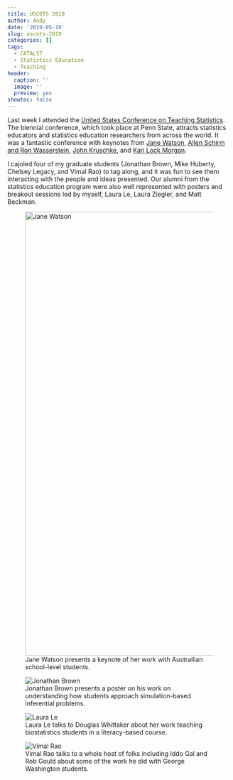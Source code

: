 ```yaml
---
title: USCOTS 2019
author: Andy
date: '2019-05-19'
slug: uscots-2019
categories: []
tags:
  - CATALST
  - Statistics Education
  - Teaching
header:
  caption: ''
  image: ''
  preview: yes
showtoc: false  
---
```

Last week I attended the [United States Conference on Teaching Statistics](https://www.causeweb.org/cause/uscots/uscots19/program). The biennial conference, which took place at Penn State, attracts statistics educators and statistics education researchers from across the world. It was a fantastic conference with keynotes from [Jane Watson](https://www.causeweb.org/cause/uscots/uscots19/keynote/1), [Allen Schirm and Ron Wasserstein](https://www.causeweb.org/cause/uscots/uscots19/keynote/2), [John Kruschke](https://www.causeweb.org/cause/uscots/uscots19/keynote/3), and [Kari Lock Morgan](https://www.causeweb.org/cause/uscots/uscots19/keynote/4). 

I cajoled four of my graduate students (Jonathan Brown, Mike Huberty, Chelsey Legacy, and Vimal Rao) to tag along, and it was fun to see them interacting with the people and ideas presented. Our alumni from the statistics education program were also well represented with posters and breakout sessions led by myself, Laura Le, Laura Ziegler, and Matt Beckman. 

<figure>
<img src="/post/2019-05-19-uscots-2019_files/IMG_2636.png" alt="Jane Watson" width="750px" height="1000px"/>
<figcaption>Jane Watson presents a keynote of her work with Austrailian school-level students.</figcaption>
</figure>

<figure>
<img src=" /post/2019-05-19-uscots-2019_files/IMG_2637.JPG" alt="Jonathan Brown" />
<figcaption>Jonathan Brown presents a poster on his work on understanding how students approach simulation-based inferential problems.</figcaption>
</figure>

<figure>
<img src="/post/2019-05-19-uscots-2019_files/IMG_2640.JPG" alt="Laura Le" />
<figcaption>Laura Le talks to Douglas Whittaker about her work teaching biostatistics students in a literacy-based course.</figcaption>
</figure>

<figure>
<img src="/post/2019-05-19-uscots-2019_files/IMG_2643.JPG" alt="Vimal Rao" />
<figcaption>Vimal Rao talks to a whole host of folks including Iddo Gal and Rob Gould about some of the work he did with George Washington students.</figcaption>
</figure>

